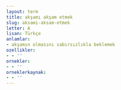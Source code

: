 ```yaml
---
layout: term
title: akşamı akşam etmek
slug: aksami-aksam-etmek
letter: A
lisan: Türkçe
anlamlar:
- akşamın olmasını sabırsızlıkla beklemek
ozellikler:
- - ''
ornekler:
- - ''
orneklerkaynak:
- - ''
---
```

